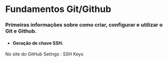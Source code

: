 # Fundamentos Git/Github

### Primeiras informações sobre como criar, configurar e utilizar o Git e Github.

 - #### Geração de chave SSH.

No site do GitHub
Setings : SSH Keys

